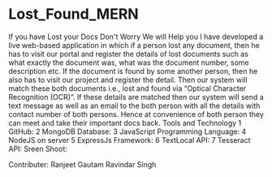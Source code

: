 # Lost_Found_MERN
If you have Lost your Docs Don't Worry We will Help you
I have developed a live web-based application in which if a person lost any document, then he has to visit our portal and register the details of lost documents such as what exactly the document was, what was the document number, some description etc. 
If the document is found by some another person, then he also has to visit our project and register the detail. Then our system will match these both documents i.e., lost and found 
via “Optical Character Recognition (OCR)”. 
If these details are matched then our system will send a text message as well as an email to the both person with all the details with contact number of both persons. Hence at 
convenience of both person they can meet and take their important docs back.
Tools and Technology 
1 GitHub:
2 MongoDB Database:
3 JavaScript Programming Language:
4 NodeJS on server 
5 ExpressJs Framework:
6 TextLocal API:
7 Tesseract API:
Sreen Shoot:


Contributer:
Ranjeet Gautam
Ravindar Singh

